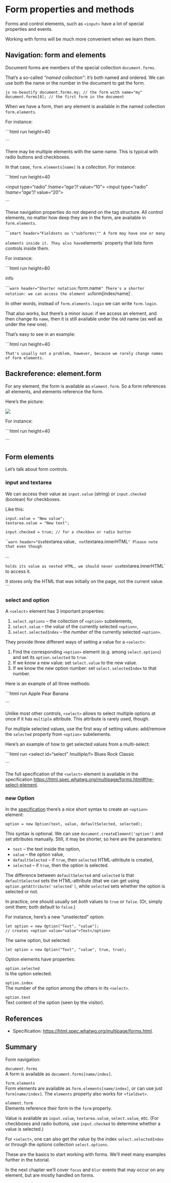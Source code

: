 Form properties and methods
===========================

Forms and control elements, such as `<input>` have a lot of special properties and events.

Working with forms will be much more convenient when we learn them.

Navigation: form and elements
-----------------------------

Document forms are members of the special collection `document.forms`.

That’s a so-called *“named collection”*: it’s both named and ordered. We can use both the name or the number in the document to get the form.

`js no-beautify document.forms.my; // the form with name="my" document.forms[0]; // the first form in the document`

When we have a form, then any element is available in the named collection `form.elements`.

For instance:

\`\`\`html run height=40

\`\`\`

There may be multiple elements with the same name. This is typical with radio buttons and checkboxes.

In that case, `form.elements[name]` is a *collection*. For instance:

\`\`\`html run height=40

&lt;input type=“radio” *!*name=“age”*/!* value=“10”&gt; &lt;input type=“radio” *!*name=“age”*/!* value=“20”&gt;

\`\`\`

These navigation properties do not depend on the tag structure. All control elements, no matter how deep they are in the form, are available in `form.elements`.

\`\`\``smart header="Fieldsets as \"subforms\"" A form may have one or many`

`elements inside it. They also have`elements\` property that lists form controls inside them.

For instance:

\`\`\`html run height=80

info

\`\`\``warn header="Shorter notation:`form.name`" There's a shorter notation: we can access the element as`form\[index/name\]\`.

In other words, instead of `form.elements.login` we can write `form.login`.

That also works, but there’s a minor issue: if we access an element, and then change its `name`, then it is still available under the old name (as well as under the new one).

That’s easy to see in an example:

\`\`\`html run height=40

    That's usually not a problem, however, because we rarely change names of form elements.

Backreference: element.form
---------------------------

For any element, the form is available as `element.form`. So a form references all elements, and elements reference the form.

Here’s the picture:

![](form-navigation.svg)

For instance:

\`\`\`html run height=40

\`\`\`

Form elements
-------------

Let’s talk about form controls.

### input and textarea

We can access their value as `input.value` (string) or `input.checked` (boolean) for checkboxes.

Like this:

    input.value = "New value";
    textarea.value = "New text";

    input.checked = true; // for a checkbox or radio button

\`\``warn header="Use`textarea.value`, not`textarea.innerHTML`" Please note that even though`

…

`holds its value as nested HTML, we should never use`textarea.innerHTML\` to access it.

It stores only the HTML that was initially on the page, not the current value. \`\`\`

### select and option

A `<select>` element has 3 important properties:

1.  `select.options` – the collection of `<option>` subelements,
2.  `select.value` – the *value* of the currently selected `<option>`,
3.  `select.selectedIndex` – the *number* of the currently selected `<option>`.

They provide three different ways of setting a value for a `<select>`:

1.  Find the corresponding `<option>` element (e.g. among `select.options`) and set its `option.selected` to `true`.
2.  If we know a new value: set `select.value` to the new value.
3.  If we know the new option number: set `select.selectedIndex` to that number.

Here is an example of all three methods:

\`\`\`html run Apple Pear Banana

\`\`\`

Unlike most other controls, `<select>` allows to select multiple options at once if it has `multiple` attribute. This attribute is rarely used, though.

For multiple selected values, use the first way of setting values: add/remove the `selected` property from `<option>` subelements.

Here’s an example of how to get selected values from a multi-select:

\`\`\`html run &lt;select id=“select” *!*multiple*/!*&gt; Blues Rock Classic

\`\`\`

The full specification of the `<select>` element is available in the specification <a href="https://html.spec.whatwg.org/multipage/forms.html#the-select-element" class="uri">https://html.spec.whatwg.org/multipage/forms.html#the-select-element</a>.

### new Option

In the [specification](https://html.spec.whatwg.org/multipage/forms.html#the-option-element) there’s a nice short syntax to create an `<option>` element:

    option = new Option(text, value, defaultSelected, selected);

This syntax is optional. We can use `document.createElement('option')` and set attributes manually. Still, it may be shorter, so here are the parameters:

-   `text` – the text inside the option,
-   `value` – the option value,
-   `defaultSelected` – if `true`, then `selected` HTML-attribute is created,
-   `selected` – if `true`, then the option is selected.

The difference between `defaultSelected` and `selected` is that `defaultSelected` sets the HTML-attribute (that we can get using `option.getAttribute('selected')`, while `selected` sets whether the option is selected or not.

In practice, one should usually set *both* values to `true` or `false`. (Or, simply omit them; both default to `false`.)

For instance, here’s a new “unselected” option:

    let option = new Option("Text", "value");
    // creates <option value="value">Text</option>

The same option, but selected:

    let option = new Option("Text", "value", true, true);

Option elements have properties:

`option.selected`  
Is the option selected.

`option.index`  
The number of the option among the others in its `<select>`.

`option.text`  
Text content of the option (seen by the visitor).

References
----------

-   Specification: <a href="https://html.spec.whatwg.org/multipage/forms.html" class="uri">https://html.spec.whatwg.org/multipage/forms.html</a>.

Summary
-------

Form navigation:

`document.forms`  
A form is available as `document.forms[name/index]`.

`form.elements`  
Form elements are available as `form.elements[name/index]`, or can use just `form[name/index]`. The `elements` property also works for `<fieldset>`.

`element.form`  
Elements reference their form in the `form` property.

Value is available as `input.value`, `textarea.value`, `select.value`, etc. (For checkboxes and radio buttons, use `input.checked` to determine whether a value is selected.)

For `<select>`, one can also get the value by the index `select.selectedIndex` or through the options collection `select.options`.

These are the basics to start working with forms. We’ll meet many examples further in the tutorial.

In the next chapter we’ll cover `focus` and `blur` events that may occur on any element, but are mostly handled on forms.
